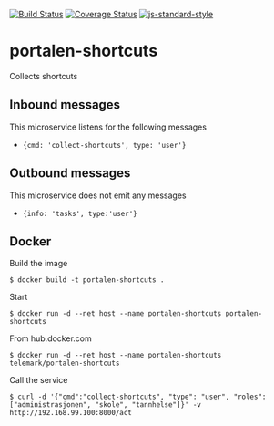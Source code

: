 [![Build Status](https://travis-ci.org/telemark/portalen-shortcuts.svg?branch=master)](https://travis-ci.org/telemark/portalen-shortcuts)
[![Coverage Status](https://coveralls.io/repos/telemark/portalen-shortcuts/badge.svg?branch=master&service=github)](https://coveralls.io/github/telemark/portalen-shortcuts?branch=master)
[![js-standard-style](https://img.shields.io/badge/code%20style-standard-brightgreen.svg?style=flat)](https://github.com/feross/standard)
# portalen-shortcuts
Collects shortcuts

## Inbound messages
This microservice listens for the following messages

- ```{cmd: 'collect-shortcuts', type: 'user'}```

## Outbound messages
This microservice does not emit any messages

- ```{info: 'tasks', type:'user'}```

## Docker
Build the image

```
$ docker build -t portalen-shortcuts .
```

Start

```
$ docker run -d --net host --name portalen-shortcuts portalen-shortcuts
```

From hub.docker.com

```
$ docker run -d --net host --name portalen-shortcuts telemark/portalen-shortcuts
```

Call the service

```
$ curl -d '{"cmd":"collect-shortcuts", "type": "user", "roles": ["administrasjonen", "skole", "tannhelse"]}' -v http://192.168.99.100:8000/act
```